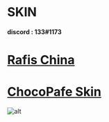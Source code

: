 # SKIN
#### discord : 133#1173

# [Rafis China](https://mega.nz/file/Gvw3UaLL#Da2MEuYKjiZoUzbI-2329oSXKuTi2II3zkw-b7A-NY4)


# [ChocoPafe Skin](https://mega.nz/file/D34DgZxa#sLKPkIiNSd5yoGwhfnOm0gUkPEWttmKZaocWsW-nM8g)
![alt](https://i.imgur.com/CAkPhvu.png)




